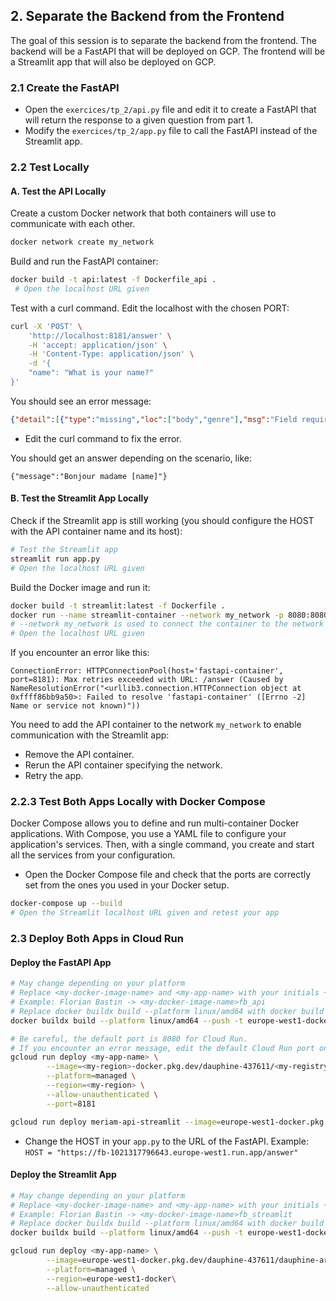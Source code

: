 
## 2. Separate the Backend from the Frontend

The goal of this session is to separate the backend from the frontend. The backend will be a FastAPI that will be deployed on GCP. The frontend will be a Streamlit app that will also be deployed on GCP.

### 2.1 Create the FastAPI

- Open the `exercices/tp_2/api.py` file and edit it to create a FastAPI that will return the response to a given question from part 1.
- Modify the `exercices/tp_2/app.py` file to call the FastAPI instead of the Streamlit app.

### 2.2 Test Locally

#### A. Test the API Locally

Create a custom Docker network that both containers will use to communicate with each other.
```bash
docker network create my_network
```

Build and run the FastAPI container:
```bash
docker build -t api:latest -f Dockerfile_api .
 # Open the localhost URL given
```

Test with a curl command. Edit the localhost with the chosen PORT:
```bash
curl -X 'POST' \
    'http://localhost:8181/answer' \
    -H 'accept: application/json' \
    -H 'Content-Type: application/json' \
    -d '{
    "name": "What is your name?"
}'
```

You should see an error message:
```json
{"detail":[{"type":"missing","loc":["body","genre"],"msg":"Field required","input":{"name":"What is your name?"}},{"type":"missing","loc":["body","language"],"msg":"Field required","input":{"name":"What is your name?"}}]}
```

- Edit the curl command to fix the error.

You should get an answer depending on the scenario, like:
```
{"message":"Bonjour madame [name]"}
```

#### B. Test the Streamlit App Locally

Check if the Streamlit app is still working (you should configure the HOST with the API container name and its host):
```bash
# Test the Streamlit app
streamlit run app.py
# Open the localhost URL given
```

Build the Docker image and run it:
```bash
docker build -t streamlit:latest -f Dockerfile .
docker run --name streamlit-container --network my_network -p 8080:8080 streamlit:latest
# --network my_network is used to connect the container to the network created
# Open the localhost URL given
```

If you encounter an error like this:
```
ConnectionError: HTTPConnectionPool(host='fastapi-container', port=8181): Max retries exceeded with URL: /answer (Caused by NameResolutionError("<urllib3.connection.HTTPConnection object at 0xffff86bb9a50>: Failed to resolve 'fastapi-container' ([Errno -2] Name or service not known)"))
```

You need to add the API container to the network `my_network` to enable communication with the Streamlit app:
- Remove the API container.
- Rerun the API container specifying the network.
- Retry the app.

### 2.2.3 Test Both Apps Locally with Docker Compose

Docker Compose allows you to define and run multi-container Docker applications. With Compose, you use a YAML file to configure your application's services. Then, with a single command, you create and start all the services from your configuration.

- Open the Docker Compose file and check that the ports are correctly set from the ones you used in your Docker setup.

```bash
docker-compose up --build
# Open the Streamlit localhost URL given and retest your app
```

### 2.3 Deploy Both Apps in Cloud Run

#### Deploy the FastAPI App

```bash
# May change depending on your platform
# Replace <my-docker-image-name> and <my-app-name> with your initials + _api
# Example: Florian Bastin -> <my-docker-image-name>fb_api
# Replace docker buildx build --platform linux/amd64 with docker build -t if it does not work
docker buildx build --platform linux/amd64 --push -t europe-west1-docker.pkg.dev/dauphine-437611/dauphine-ar/<my-docker-name>:latest -f Dockerfile_api .

# Be careful, the default port is 8080 for Cloud Run.
# If you encounter an error message, edit the default Cloud Run port on the interface or in the command line
gcloud run deploy <my-app-name> \
        --image=<my-region>-docker.pkg.dev/dauphine-437611/<my-registry-name>/<my-docker-image-name>:latest \
        --platform=managed \
        --region=<my-region> \
        --allow-unauthenticated \
        --port=8181

gcloud run deploy meriam-api-streamlit --image=europe-west1-docker.pkg.dev/dauphine-437611/dauphine-ar/meriam-api:latest --platform=managed --region=europe-west1--allow-unauthenticated --port=8181

```

- Change the HOST in your `app.py` to the URL of the FastAPI.
Example: `HOST = "https://fb-1021317796643.europe-west1.run.app/answer"`

#### Deploy the Streamlit App

```bash
# May change depending on your platform
# Replace <my-docker-image-name> and <my-app-name> with your initials + _streamlit
# Example: Florian Bastin -> <my-docker-image-name>fb_streamlit
# Replace docker buildx build --platform linux/amd64 with docker build -t if it does not work
docker buildx build --platform linux/amd64 --push -t europe-west1-docker.pkg.dev/dauphine-437611/dauphine-ar/<my-docker-name>:latest -f Dockerfile .

gcloud run deploy <my-app-name> \
        --image=europe-west1-docker.pkg.dev/dauphine-437611/dauphine-ar/meriam_app_streamlit:latest \
        --platform=managed \
        --region=europe-west1-docker\
        --allow-unauthenticated
```
